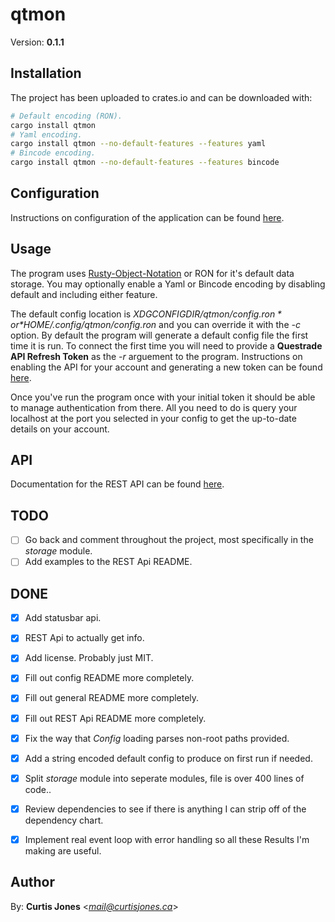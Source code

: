 # qtmon
Version: **0.1.1**

## Installation
The project has been uploaded to crates.io and can be downloaded with:

```sh
# Default encoding (RON).
cargo install qtmon
# Yaml encoding.
cargo install qtmon --no-default-features --features yaml
# Bincode encoding.
cargo install qtmon --no-default-features --features bincode
```
## Configuration
Instructions on configuration of the application can be found [here](./src/config).

## Usage
The program uses [Rusty-Object-Notation](https://github.com/ron-rs/ron) or RON for it's default data storage.
You may optionally enable a Yaml or Bincode encoding by disabling default and
including either feature.


The default config location is *$XDGCONFIGDIR/qtmon/config.ron* or 
*$HOME/.config/qtmon/config.ron* and you can override it with the *-c* option.
By default the program will generate a default config file the first time it is run.
To connect the first time you will need to provide a **Questrade API Refresh Token**
as the *-r* arguement to the program.
Instructions on enabling the API for your account and generating a new token can 
be found [here](https://www.questrade.com/api/documentation/getting-started).


Once you've run the program once with your initial token it should be able to
manage authentication from there. All you need to do is query your localhost at the 
port you selected in your config to get the up-to-date details on your account.

## API
Documentation for the REST API can be found [here](./src/http_server).

## TODO
* [ ] Go back and comment throughout the project, most specifically in the *storage* module.
* [ ] Add examples to the REST Api README.

## DONE
* [x] Add statusbar api.
* [x] REST Api to actually get info.
* [x] Add license. Probably just MIT.
* [x] Fill out config README more completely.
* [x] Fill out general README more completely.
* [x] Fill out REST Api README more completely.
* [x] Fix the way that *Config* loading parses non-root paths provided.
* [x] Add a string encoded default config to produce on first run if needed.
* [x] Split *storage* module into seperate modules, file is over 400 lines of code..
* [x] Review dependencies to see if there is anything I can strip off of the dependency chart.
* [x] Implement real event loop with error handling so all these Results I'm making are useful.


## Author

By: **Curtis Jones** <*mail@curtisjones.ca*>
